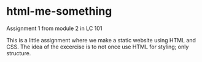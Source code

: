 # html-me-something
Assignment 1 from module 2 in LC 101

This is a little assignment where we make a static website using HTML and CSS. 
The idea of the excercise is to not once use HTML for styling; only structure.
